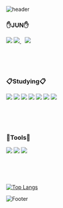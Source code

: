 

![header](https://capsule-render.vercel.app/api?color=gradient&customColorList=0,2,2,5,30&height=300&type=waving&&reversal=true&section=header&text=LeeJunYoung&fontSize=90&animation=fadeIn&rotate=-14)

<h3>✋JUN✋</h3>
  <a href="https://junyoung1.tistory.com/">
  <img src="https://img.shields.io/badge/BLOG-A9BCF5?style=flat-square&logo=Blogger&   Sponsors&logoColor=white&link=https://junyoung1.tistory.com/"></a>
  <a href="mailto:min11600@naver.com">
  <img src="https://img.shields.io/badge/Email-D0A9F5?style=flat-square&logo=Gmail&logoColor=white&link=mailto:jamyoung1160@gmail.com"/>
  </a>
  <a href="https://www.instagram.com/@junjunjunjun0">
    <img 
        src="http://img.shields.io/badge/-Instagram-pink?style=flat&logo=Instagram&link=https://www.instagram.com/@junjunjunjun0/"
        style="height : auto; margin-left : 10px; margin-right : 10px;"/>
</a>
</p>
<br/><br/><br/>

<h3>📋Studying📋</h3>
<p>
  <img src="https://img.shields.io/badge/JAVA-007396?style=flat-square&logo=JAVA&logoColor=white"/></a> 
  <img src="https://img.shields.io/badge/JAVAScript-A100FF?style=flat-square&logo=JAVAScript&logoColor=white"/></a> 
  <img src="https://img.shields.io/badge/Spring-777BB4?style=flat-square&logo=Spring&logoColor=white"/></a> 
  <img src="https://img.shields.io/badge/HTML5-E34F26?style=flat-square&logo=HTML5&logoColor=white"/></a> 
  <img src="https://img.shields.io/badge/CSS3-1572B6?style=flat-square&logo=CSS3&logoColor=white"/></a>
  <img src="https://img.shields.io/badge/MySQL-4479A1?style=flat-square&logo=MySQL&logoColor=white"/></a>
  <img src="https://img.shields.io/badge/OracleDB-47A248?style=flat-square&logo=OracleDB&logoColor=white"/></a>
</p>
<br/><br/><br/>

<h3>🔨Tools🔨</h3>
<p>
<img src="https://img.shields.io/badge/VisualStudioCode-A100FF?style=flat-square&logo=Visual Studio&logoColor=white"/></a> 
<img src="https://img.shields.io/badge/GitHub-000000?style=flat-square&logo=GitHub&logoColor=white"/></a> 
<img src="https://img.shields.io/badge/Eclipse-0B2C4A?style=flat-square&logo=Eclipse IDE&logoColor=white"/></a>
</p>
<br/><br/><br/>





[![Top Langs](https://github-readme-stats.vercel.app/api/top-langs/?username=jamyoung1&langs_count=8)](https://github.com/jamyoung1/github-readme-stats)

![Footer](https://capsule-render.vercel.app/api?type=waving&color=gradient&customColorList=0,4,3,10,50&height=200&section=footer)

